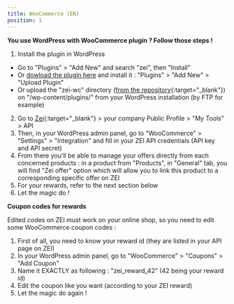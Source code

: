 ```yaml
---
title: WooCommerce (EN)
position: 1
---
```


**You use WordPress with WooCommerce plugin ? Follow those steps !**

1. Install the plugin in WordPress
  * Go to "Plugins" > "Add New" and search "zei", then "Install"
  * Or [dowload the plugin here](https://wordpress.org/plugins-wp/zero-ecoimpact-woocommerce/)
  and install it : "Plugins" > "Add New" > "Upload Plugin"
  * Or upload the "zei-wc" directory
  ([from the repository](https://github.com/zeroecoimpact/API/tree/master/WooCommerce){:target="_blank"})
  on "/wp-content/plugins/" from your WordPress installation (by FTP for example)
2. Go to [Zei](https://zei-world.com){:target="_blank"} > your company Public Profile > "My Tools" > API
3. Then, in your WordPress admin panel, go to "WooCommerce" > "Settings" > "Integration" and fill in your ZEI API credentials (API key and API secret)
4. From there you'll be able to manage your offers directly from each concerned products : in a product from "Products", in "General" tab, you will find "Zei offer" option which will allow you to link this product to a corresponding specific offer on ZEI
5. For your rewards, refer to the next section below
5. Let the magic do !

**Coupon codes for rewards**

Edited codes on ZEI must work on your online shop, so you need to edit some WooCommerce coupon codes : 

1. First of all, you need to know your reward id (they are listed in your API page on ZEI)
2. In your WordPress admin panel, go to "WooCommerce" > "Coupons" > "Add Coupon"
3. Name it EXACTLY as following : "zei_reward_42" (42 being your reward id)
4. Edit the coupon like you want (according to your ZEI reward)
5. Let the magic do again !
